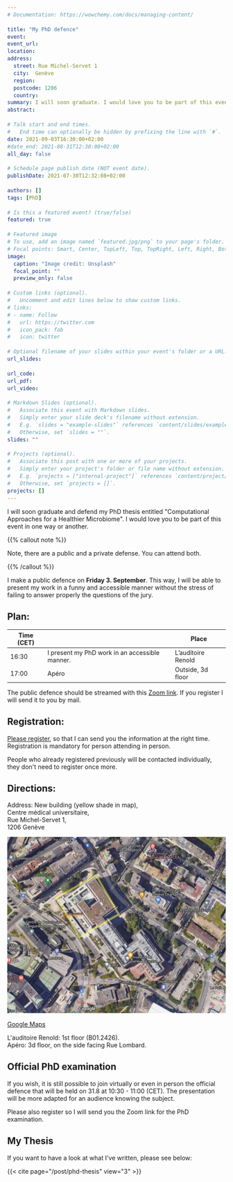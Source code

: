 ```yaml
---
# Documentation: https://wowchemy.com/docs/managing-content/

title: "My PhD defence"
event:
event_url:
location:
address:
  street: Rue Michel-Servet 1  
  city:  Genève
  region:
  postcode: 1206
  country:
summary: I will soon graduate. I would love you to be part of this event in one way or another. Please register.
abstract:

# Talk start and end times.
#   End time can optionally be hidden by prefixing the line with `#`.
date: 2021-09-03T16:30:00+02:00
#date_end: 2021-08-31T12:30:00+02:00
all_day: false

# Schedule page publish date (NOT event date).
publishDate: 2021-07-30T12:32:08+02:00

authors: []
tags: [PhD]

# Is this a featured event? (true/false)
featured: true

# Featured image
# To use, add an image named `featured.jpg/png` to your page's folder.
# Focal points: Smart, Center, TopLeft, Top, TopRight, Left, Right, BottomLeft, Bottom, BottomRight.
image:
  caption: "Image credit: Unsplash"
  focal_point: ""
  preview_only: false

# Custom links (optional).
#   Uncomment and edit lines below to show custom links.
# links:
# - name: Follow
#   url: https://twitter.com
#   icon_pack: fab
#   icon: twitter

# Optional filename of your slides within your event's folder or a URL.
url_slides:

url_code:
url_pdf:
url_video:

# Markdown Slides (optional).
#   Associate this event with Markdown slides.
#   Simply enter your slide deck's filename without extension.
#   E.g. `slides = "example-slides"` references `content/slides/example-slides.md`.
#   Otherwise, set `slides = ""`.
slides: ""

# Projects (optional).
#   Associate this post with one or more of your projects.
#   Simply enter your project's folder or file name without extension.
#   E.g. `projects = ["internal-project"]` references `content/project/deep-learning/index.md`.
#   Otherwise, set `projects = []`.
projects: []
---
```



I will soon graduate and defend my PhD thesis entitled "Computational Approaches for a Healthier Microbiome".
I would love you to be part of this event in one way or another.

{{% callout note %}}

Note, there are a public and a private defense. You can attend both.

{{% /callout %}}

I make a public defence on **Friday 3. September**. This way, I will be able to present my work in a funny and accessible manner without the stress of failing to answer properly the questions of the jury.

## Plan:

| Time (CET) |                  |  Place                  |
| ---------- | ------------------------------------------------ | ----------------------- |
| 16:30      | I present my PhD work in an accessible  manner.  | L’auditoire Renold      |
| 17:00      | Apéro                                            | Outside, 3d floor       |

The public defence should be streamed with this [Zoom link](https://unige.zoom.us/j/61936446604). If you register I will send it to you by mail.

## Registration:
[Please register](https://docs.google.com/forms/d/e/1FAIpQLSeAHJ46OhK3DptDC83yRPnylbJBHPDx5Uu1zfSjIcvXjA_xSw/viewform), so that I can send you the information at the right time. Registration is mandatory for person attending in person.


People who already registered previously will be contacted individually, they don't need to register once more.

## Directions:

Address:
New building (yellow shade in map),\
Centre médical universitaire,\
Rue Michel-Servet 1,\
1206 Genève  

![Map](Map.png)

[Google Maps](https://www.google.com/maps/place/Section+Des+Sciences+Pharmaceutiques/@46.1944357,6.1496421,295m/data=!3m2!1e3!4b1!4m5!3m4!1s0x478c7b2cc9e0308b:0xcd4cb7bc26311978!8m2!3d46.1943481!4d6.1505779)


L'auditoire Renold: 1st floor (B01.2426). \
Apéro: 3d floor, on the side facing Rue Lombard.




## Official PhD examination
If you wish, it is still possible to join virtually or even in person the official defence that will be held on 31.8 at 10:30 - 11:00 (CET).
The presentation will be more adapted for an audience knowing the subject.

Please also register so I will send you the Zoom link for the PhD examination. 

## My Thesis

If you want to have a look at what I've written, please see below:

{{< cite page="/post/phd-thesis" view="3" >}}
